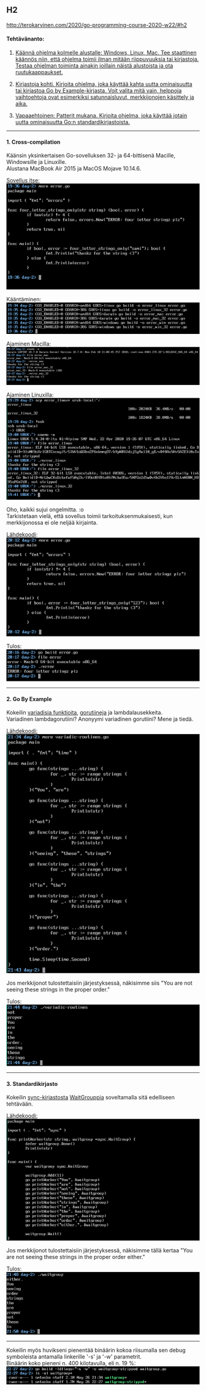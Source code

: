 ## H2

http://terokarvinen.com/2020/go-programming-course-2020-w22/#h2

#### Tehtävänanto:

1. [Käännä ohjelma kolmelle alustalle: Windows, Linux, Mac. Tee staattinen käännös niin, että ohjelma toimii ilman mitään riippuvuuksia tai kirjastoja. Testaa ohjelman toiminta ainakin joillain näistä alustoista ja ota ruutukaappaukset.](#tehtava1)

2. [Kirjastoja kohti. Kirjoita ohjelma, joka käyttää kahta uutta ominaisuutta tai kirjastoa Go by Example-kirjasta. Voit valita mitä vain, helppoja vaihtoehtoja ovat esimerkiksi satunnaisluvut, merkkijonojen käsittely ja aika.](#tehtava2)

3. [Vapaaehtoinen: Patterit mukana. Kirjoita ohjelma, joka käyttää jotain uutta ominaisuutta Go:n standardikirjastoista.](#tehtava3)

---

#### <a id="tehtava1">1. Cross-compilation</a>

Käänsin yksinkertaisen Go-sovelluksen 32- ja 64-bittisenä Macille, Windowsille ja Linuxille.\
Alustana MacBook Air 2015 ja MacOS Mojave 10.14.6.

[Sovellus itse:](error.go)\
![screenshot-1](/assignments/day-2/screenshots/source.png)

Kääntäminen:\
![screenshot-2](/assignments/day-2/screenshots/crosscompiling.png)

Ajaminen Macilla:\
![screenshot-3](/assignments/day-2/screenshots/execute-darwin.png)

Ajaminen Linuxilla:\
![screenshot-4](/assignments/day-2/screenshots/execute-linux.png)

Oho, kaikki sujui ongelmitta. :o\
Tarkistetaan vielä, että sovellus toimii tarkoituksenmukaisesti, kun merkkijonossa ei ole neljää kirjainta.

[Lähdekoodi](error.go):\
![screenshot-5](/assignments/day-2/screenshots/source-error.png)

Tulos:\
![screenshot-6](/assignments/day-2/screenshots/execute-darwin-error.png)

---

#### <a id="tehtava2">2. Go By Example</a>

Kokeilin [variadisia funktioita](https://gobyexample.com/variadic-functions), [gorutiineja](https://gobyexample.com/goroutines) ja lambdalausekkeita.\
Variadinen lambdagorutiini? Anonyymi variadinen gorutiini? Mene ja tiedä.

[Lähdekoodi:](variadic-routines.go)\
![screenshot-7](/assignments/day-2/screenshots/variadic-routines-source.png)

Jos merkkijonot tulostettaisiin järjestyksessä, näkisimme siis "You are not seeing these strings in the proper order."

Tulos:\
![screenshot-8](/assignments/day-2/screenshots/variadic-routines.png)

---

#### <a id="tehtava3">3. Standardikirjasto</a>

Kokeilin [sync-kirjastosta](https://golang.org/pkg/sync/) [WaitGrouppia](https://golang.org/pkg/sync/#WaitGroup) soveltamalla sitä edelliseen tehtävään.

[Lähdekoodi:](waitgroup.go)\
![screenshot-9](/assignments/day-2/screenshots/waitgroup-src.png)

Jos merkkijonot tulostettaisiin järjestyksessä, näkisimme tällä kertaa "You are not seeing these strings in the proper order either."

Tulos:\
![screenshot-10](/assignments/day-2/screenshots/waitgroup.png)

---

Kokeilin myös huvikseni pienentää binäärin kokoa riisumalla sen debug symboleista antamalla linkerille '-s' ja '-w' parametrit.\
Binäärin koko pieneni n. 400 kilotavulla, eli n. 19 %:\
![screenshot-11](/assignments/day-2/screenshots/waitgroup-stripped.png)

